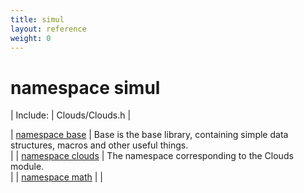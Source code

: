 ```yaml
---
title: simul
layout: reference
weight: 0
---
```

namespace simul
===

| Include: | Clouds/Clouds.h |



| [namespace base](simul/base) | Base is the base library, containing simple data structures, macros and other useful things.<br> |
| [namespace clouds](simul/clouds) | The namespace corresponding to the Clouds module.<br> |
| [namespace math](simul/math) |  |

